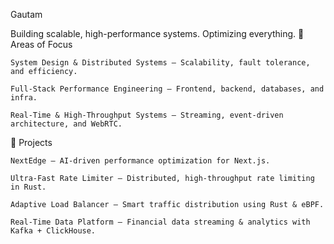 Gautam

Building scalable, high-performance systems.
Optimizing everything.
🔹 Areas of Focus

    System Design & Distributed Systems – Scalability, fault tolerance, and efficiency.

    Full-Stack Performance Engineering – Frontend, backend, databases, and infra.

    Real-Time & High-Throughput Systems – Streaming, event-driven architecture, and WebRTC.

🔹 Projects

    NextEdge – AI-driven performance optimization for Next.js.

    Ultra-Fast Rate Limiter – Distributed, high-throughput rate limiting in Rust.

    Adaptive Load Balancer – Smart traffic distribution using Rust & eBPF.

    Real-Time Data Platform – Financial data streaming & analytics with Kafka + ClickHouse.
